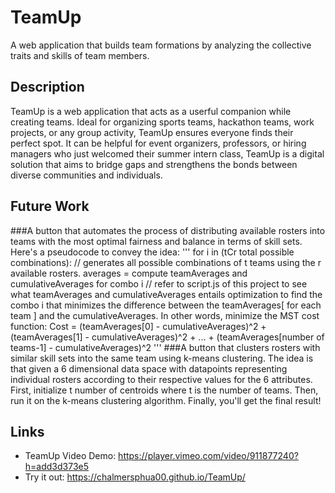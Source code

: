 # TeamUp
A web application that builds team formations by analyzing the collective traits and skills of team members.

## Description
TeamUp is a web application that acts as a userful companion while creating teams. Ideal for organizing sports teams, hackathon teams, work projects, or any group activity, TeamUp ensures everyone finds their perfect spot. It can be helpful for event organizers, professors, or hiring managers who just welcomed their summer intern class, TeamUp is a digital solution that aims to bridge gaps and strengthens the bonds between diverse communities and individuals.

## Future Work
###A button that automates the process of distributing available rosters into teams with the most optimal fairness and balance in terms of skill sets.
Here's a pseudocode to convey the idea:
'''
for i in (tCr total possible combinations): // generates all possible combinations of t teams using the r available rosters.
        averages = compute teamAverages and cumulativeAverages for combo i // refer to script.js of this project to see what teamAverages and cumulativeAverages entails
        optimization to find the combo i that minimizes the difference between the teamAverages[ for each team ] and the cumulativeAverages. In other words, minimize the MST cost function: Cost = (teamAverages[0] - cumulativeAverages)^2 + (teamAverages[1] - cumulativeAverages)^2 + ... + (teamAverages[number of teams-1] - cumulativeAverages)^2
'''
###A button that clusters rosters with similar skill sets into the same team using k-means clustering.
The idea is that given a 6 dimensional data space with datapoints representing individual rosters according to their respective values for the 6 attributes. First, initialize t number of centroids where t is the number of teams. Then, run it on the k-means clustering algorithm. Finally, you'll get the final result!

## Links
* TeamUp Video Demo: https://player.vimeo.com/video/911877240?h=add3d373e5
* Try it out: https://chalmersphua00.github.io/TeamUp/
